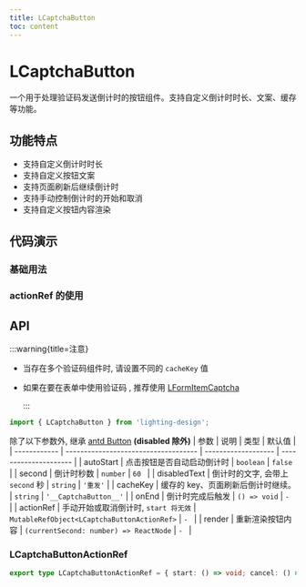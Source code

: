 ```yaml
---
title: LCaptchaButton
toc: content
---
```


# LCaptchaButton

一个用于处理验证码发送倒计时的按钮组件。支持自定义倒计时时长、文案、缓存等功能。

## 功能特点

- 支持自定义倒计时时长
- 支持自定义按钮文案
- 支持页面刷新后继续倒计时
- 支持手动控制倒计时的开始和取消
- 支持自定义按钮内容渲染

## 代码演示

### 基础用法

<code src='./demos/demo1.tsx'></code>

### actionRef 的使用

<code src='./demos/demo3.tsx'></code>

<!-- <code src='./demos/demo99.tsx'></code> -->

## API

:::warning{title=注意}

- 当存在多个验证码组件时, 请设置不同的 `cacheKey` 值

- 如果在要在表单中使用验证码 , 推荐使用 [LFormItemCaptcha](/components/l-form-item-captcha)

  :::

```ts
import { LCaptchaButton } from 'lighting-design';
```

除了以下参数外, 继承 [antd Button](https://ant.design/components/button-cn/) **(disabled 除外)**
| 参数 | 说明 | 类型 | 默认值 |
| ------------ | ------------------------------------ | ------------------- | --------------------- |
| autoStart | 点击按钮是否自动启动倒计时 | `boolean` | `false` |
| second | 倒计时秒数 | `number` | `60 ` |
| disabledText | 倒计时的文字, 会带上 `second` 秒 | `string` | `'重发'` |
| cacheKey | 缓存的 key、页面刷新后倒计时继续。 | `string` | `'__CaptchaButton__'` |
| onEnd | 倒计时完成后触发 | `() => void` | `- ` |
| actionRef | 手动开始或取消倒计时, `start 将无效` | `MutableRefObject<LCaptchaButtonActionRef>` | `- ` |
| render | 重新渲染按钮内容 | `(currentSecond: number) => ReactNode` | `- ` |

### LCaptchaButtonActionRef

```ts
export type LCaptchaButtonActionRef = { start: () => void; cancel: () => void };
```
